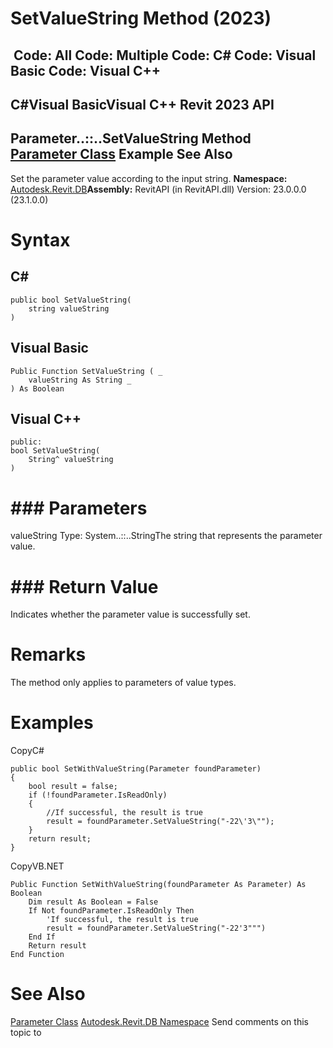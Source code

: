 # SetValueString Method (2023)

﻿
 Code: All Code: Multiple Code: C# Code: Visual Basic Code: Visual C++   
---  
C#Visual BasicVisual C++
Revit 2023 API  
---  
Parameter..::..SetValueString Method   
[Parameter Class](333ff41b-e6a7-d959-60bf-c3bfae495581.md "Parameter Class") Example See Also  
---  
Set the parameter value according to the input string.
**Namespace:** [Autodesk.Revit.DB](87546ba7-461b-c646-cbb1-2cb8f5bff8b2.md "Autodesk.Revit.DB Namespace")**Assembly:** RevitAPI (in RevitAPI.dll) Version: 23.0.0.0 (23.1.0.0)
# Syntax
C#  
---  
```text
public bool SetValueString(
	string valueString
)
```
  
Visual Basic  
---  
```text
Public Function SetValueString ( _
	valueString As String _
) As Boolean
```
  
Visual C++  
---  
```text
public:
bool SetValueString(
	String^ valueString
)
```
  
# ### Parameters
valueString
    Type: System..::..StringThe string that represents the parameter value.
# ### Return Value
Indicates whether the parameter value is successfully set.
# Remarks
The method only applies to parameters of value types.
# Examples
CopyC#
```text
public bool SetWithValueString(Parameter foundParameter)
{
    bool result = false;
    if (!foundParameter.IsReadOnly)
    {
        //If successful, the result is true
        result = foundParameter.SetValueString("-22\'3\"");
    }
    return result;
}
```

CopyVB.NET
```text
Public Function SetWithValueString(foundParameter As Parameter) As Boolean
    Dim result As Boolean = False
    If Not foundParameter.IsReadOnly Then
        'If successful, the result is true
        result = foundParameter.SetValueString("-22'3""")
    End If
    Return result
End Function
```

# See Also
[Parameter Class](333ff41b-e6a7-d959-60bf-c3bfae495581.md "Parameter Class")
[Autodesk.Revit.DB Namespace](87546ba7-461b-c646-cbb1-2cb8f5bff8b2.md "Autodesk.Revit.DB Namespace")
Send comments on this topic to 